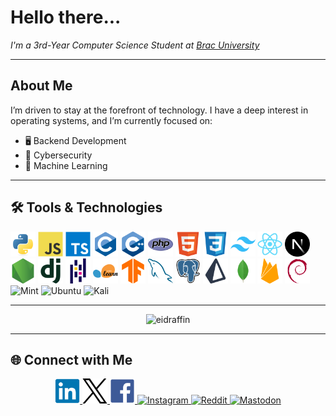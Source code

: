 <h1>Hello there...</h1>

<p>
  <em> I'm a 3rd-Year Computer Science Student at <a href="https://www.bracu.ac.bd/">Brac University</a></em>
</p>

---

## About Me

I’m driven to stay at the forefront of technology. I have a deep interest in operating systems, and I’m currently focused on:

- 🖥️ Backend Development
- 🔐 Cybersecurity
- 🤖 Machine Learning

---

## 🛠️ Tools & Technologies
<p>
  <img src="https://raw.githubusercontent.com/devicons/devicon/master/icons/python/python-original.svg" alt="Python" width="40" height="40"/>
  <img src="https://raw.githubusercontent.com/devicons/devicon/master/icons/javascript/javascript-original.svg" alt="JavaScript" width="40" height="40"/>
  <img src="https://raw.githubusercontent.com/devicons/devicon/master/icons/typescript/typescript-original.svg" alt="TypeScript" width="40" height="40"/>
  <img src="https://raw.githubusercontent.com/devicons/devicon/master/icons/c/c-original.svg" alt="C" width="40" height="40"/>
  <img src="https://raw.githubusercontent.com/devicons/devicon/master/icons/cplusplus/cplusplus-original.svg" alt="Cpp" width="40" height="40"/>
  <img src="https://raw.githubusercontent.com/devicons/devicon/master/icons/php/php-original.svg" alt="C" width="40" height="40"/>  
  <img src="https://raw.githubusercontent.com/devicons/devicon/master/icons/html5/html5-original.svg" alt="HTML5" width="40" height="40"/>
  <img src="https://raw.githubusercontent.com/devicons/devicon/master/icons/css3/css3-original.svg" alt="CSS3" width="40" height="40"/>
  <img src="https://raw.githubusercontent.com/devicons/devicon/master/icons/tailwindcss/tailwindcss-original.svg" alt="Tailwind CSS" width="40" height="40"/>
  <img src="https://raw.githubusercontent.com/devicons/devicon/master/icons/react/react-original.svg" alt="React.js" width="40" height="40"/>
  <img src="https://raw.githubusercontent.com/devicons/devicon/master/icons/nextjs/nextjs-original.svg" alt="Next.js" width="40" height="40"/>
  <img src="https://raw.githubusercontent.com/devicons/devicon/master/icons/nodejs/nodejs-original.svg" alt="Node.js" width="40" height="40"/>
  <img src="https://raw.githubusercontent.com/devicons/devicon/master/icons/django/django-plain.svg" alt="Django" width="40" height="40"/>
  <img src="https://raw.githubusercontent.com/devicons/devicon/master/icons/pandas/pandas-original.svg" alt="Pandas" width="40" height="40"/>
  <img src="https://raw.githubusercontent.com/devicons/devicon/master/icons/scikitlearn/scikitlearn-original.svg" alt="scikitlearn" width="40" height="40"/>
  <img src="https://raw.githubusercontent.com/devicons/devicon/master/icons/tensorflow/tensorflow-original.svg" alt="TensorFlow" width="40" height="40"/>
  <img src="https://raw.githubusercontent.com/devicons/devicon/master/icons/mysql/mysql-original.svg" alt="MySQL" width="40" height="40"/>
  <img src="https://raw.githubusercontent.com/devicons/devicon/master/icons/postgresql/postgresql-original.svg" alt="PostgreSQL" width="40" height="40"/>
  <img src="https://raw.githubusercontent.com/devicons/devicon/master/icons/prisma/prisma-original.svg" alt="MySQL" width="40" height="40"/>
  <img src="https://raw.githubusercontent.com/devicons/devicon/master/icons/mongodb/mongodb-original.svg" alt="MongoDB" width="40" height="40"/>
  <img src="https://raw.githubusercontent.com/devicons/devicon/master/icons/firebase/firebase-plain.svg" alt="Firebase" width="40" height="40"/>
  <img src="https://raw.githubusercontent.com/devicons/devicon/master/icons/debian/debian-original.svg" alt="Debian" width="40" height="40"/>
  <img src="https://upload.wikimedia.org/wikipedia/commons/3/3f/Linux_Mint_logo_without_wordmark.svg" alt="Mint" width="40" height="40"/>
  <img src="https://upload.wikimedia.org/wikipedia/commons/9/9e/UbuntuCoF.svg" alt="Ubuntu" width="40" height="40"/>  
  <img src="https://upload.wikimedia.org/wikipedia/commons/2/2b/Kali-dragon-icon.svg" alt="Kali" width="40" height="40"/>
</p>

---

<p align="center">
  <img src="https://github-readme-stats.vercel.app/api/top-langs?username=eidraffin&show_icons=true&locale=en&layout=compact&theme=github_dark" alt="eidraffin" />
</p>

---

## 🌐 Connect with Me

<p align="center">
  <a href="https://www.linkedin.com/in/eidraffin/" target="_blank">
    <img src="https://raw.githubusercontent.com/devicons/devicon/master/icons/linkedin/linkedin-original.svg" alt="LinkedIn" width="40" height="40"/>
  </a>
  <a href="https://x.com/eidraffin" target="_blank">
    <img src="https://raw.githubusercontent.com/devicons/devicon/master/icons/twitter/twitter-original.svg" alt="X" width="40" height="40"/>
  </a>
  <a href="https://www.facebook.com/eidraffin/" target="_blank">
    <img src="https://raw.githubusercontent.com/devicons/devicon/master/icons/facebook/facebook-original.svg" alt="Facebook" width="40" height="40"/>
  </a>
  <a href="https://www.instagram.com/eidraffin" target="_blank">
    <img src="https://upload.wikimedia.org/wikipedia/commons/e/e7/Instagram_logo_2016.svg" alt="Instagram" width="40" height="40"/>
  </a>
  <a href="https://www.reddit.com/user/eidraffin/" target="_blank">
    <img src="https://upload.wikimedia.org/wikipedia/en/thumb/b/bd/Reddit_Logo_Icon.svg/1024px-Reddit_Logo_Icon.svg.png" alt="Reddit" width="40" height="40"/>
  </a>
  <a href="https://mastodon.social/@eidraffin" target="_blank">
    <img src="https://upload.wikimedia.org/wikipedia/commons/4/48/Mastodon_Logotype_%28Simple%29.svg" alt="Mastodon" width="40" height="40"/>
  </a>
</p>

